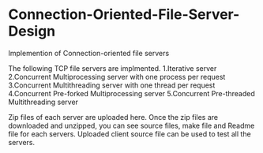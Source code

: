 # Connection-Oriented-File-Server-Design
Implemention of Connection-oriented file servers

The following TCP file servers are implmented. 
1.Iterative server
2.Concurrent Multiprocessing server with one process per request
3.Concurrent Multithreading server with one thread per request
4.Concurrent Pre-forked Multiprocessing server
5.Concurrent Pre-threaded Multithreading server


Zip files of each server are uploaded here. Once the zip files are downloaded and unzipped, you can see source files, make file and Readme file for each servers. Uploaded client source file can be used to test all the servers.

